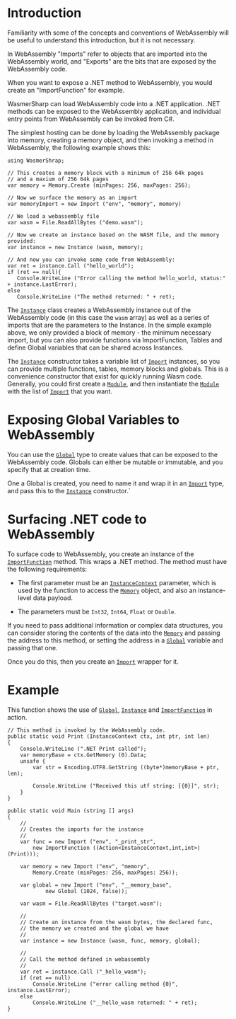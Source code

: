# Introduction

Familiarity with some of the concepts and conventions of WebAssembly
will be useful to understand this introduction, but it is not necessary.

In WebAssembly "Imports" refer to objects that are imported into the
WebAssembly world, and "Exports" are the bits that are exposed by the
WebAssembly code.    

When you want to expose a .NET method to WebAssembly, you would create
an "ImportFunction" for example.

WasmerSharp can load WebAssembly code into a .NET application.  .NET
methods can be exposed to the WebAssembly application, and individual
entry points from WebAssembly can be invoked from C#.

The simplest hosting can be done by loading the WebAssembly package
into memory, creating a memory object, and then invoking a method in
WebAssembly, the following example shows this:

```
using WasmerShrap;

// This creates a memory block with a minimum of 256 64k pages
// and a maxium of 256 64k pages
var memory = Memory.Create (minPages: 256, maxPages: 256);

// Now we surface the memory as an import
var memoryImport = new Import ("env", "memory", memory)

// We load a webassembly file
var wasm = File.ReadAllBytes ("demo.wasm");

// Now we create an instance based on the WASM file, and the memory provided:
var instance = new Instance (wasm, memory);

// And now you can invoke some code from WebAssembly:
var ret = instance.Call ("hello_world");
if (ret == null){
   Console.WriteLine ("Error calling the method hello_world, status:" + instance.LastError);
else
   Console.WriteLine ("The method returned: " + ret);
```

The [`Instance`](../api/WasmerSharp/WasmerSharp.Instance.html) class creates a WebAssembly instance out of the
WebAssembly code (in this case the `wasm` array) as well as a series
of imports that are the parameters to the Instance.  In the simple
example above, we only provided a block of memory - the minimum
necessary import, but you can also provide functions via
ImportFunction, Tables and define Global variables that can be shared
across Instances.

The [`Instance`](../api/WasmerSharp/WasmerSharp.Instance.html)
constructor takes a variable list of
[`Import`](../api/WasmerSharp/WasmerSharp.Import.html) instances, so
you can provide multiple functions, tables, memory blocks and globals.
This is a convenience constructor that exist for quickly running Wasm
code.  Generally, you could first create a
[`Module`](../api/WasmerSharp/WasmerSharp.Module.html), and then
instantiate the [`Module`](../api/WasmerSharp/WasmerSharp.Module.html)
with the list of [`Import`](../api/WasmerSharp/WasmerSharp.Import.html)
that you want.


# Exposing Global Variables to WebAssembly

You can use the [`Global`](../api/WasmerSharp/WasmerSharp.Global.html)
type to create values that can be exposed to the WebAssembly code.
Globals can either be mutable or immutable, and you specify that at
creation time.

One a Global is created, you need to name it and wrap it in an
[`Import`](../api/WasmerSharp/WasmerSharp.Import.html) type, and pass
this to the [`Instance`](../api/WasmerSharp/WasmerSharp.Instance.html)
constructor.`

# Surfacing .NET code to WebAssembly

To surface code to WebAssembly, you create an instance of the
[`ImportFunction`](../api/WasmerSharp/WasmerSharp.ImportFunction.html)
method.  This wraps a .NET method.  The method must have the following
requirements:

* The first parameter must be an [`InstanceContext`](../api/WasmerSharp/WasmerSharp.InstanceContext.html) parameter, which is
  used by the function to access the [`Memory`](../api/WasmerSharp/WasmerSharp.Memory.html) object, and also an
  instance-level data payload.

* The parameters must be `Int32`, `Int64`, `Float` or `Double`.

If you need to pass additional information or complex data structures,
you can consider storing the contents of the data into the [`Memory`](../api/WasmerSharp/WasmerSharp.Memory.html) 
and passing the address to this method, or setting the address in a
[`Global`](../api/WasmerSharp/WasmerSharp.Global.html)  variable and passing that one.

Once you do this, then you create an [`Import`](../api/WasmerSharp/WasmerSharp.Import.html) wrapper for it.

# Example

This function shows the use of
[`Global`](../api/WasmerSharp/WasmerSharp.Global.html),
[`Instance`](../api/WasmerSharp/WasmerSharp.Instance.html) and
[`ImportFunction`](../api/WasmerSharp/WasmerSharp.ImportFunction.html)
in action.

```
// This method is invoked by the WebAssembly code.
public static void Print (InstanceContext ctx, int ptr, int len)
{
	Console.WriteLine (".NET Print called");
	var memoryBase = ctx.GetMemory (0).Data;
	unsafe {
		var str = Encoding.UTF8.GetString ((byte*)memoryBase + ptr, len);

		Console.WriteLine ("Received this utf string: [{0}]", str);
	}
}

public static void Main (string [] args)
{
	//
	// Creates the imports for the instance
	//
	var func = new Import ("env", "_print_str", 
	    new ImportFunction ((Action<InstanceContext,int,int>) (Print)));

	var memory = new Import ("env", "memory", 
	    Memory.Create (minPages: 256, maxPages: 256));

	var global = new Import ("env", "__memory_base", 
            new Global (1024, false));

	var wasm = File.ReadAllBytes ("target.wasm");

	//
	// Create an instance from the wasm bytes, the declared func, 
	// the memory we created and the global we have
	//
	var instance = new Instance (wasm, func, memory, global);

	//
	// Call the method defined in webassembly
	//
	var ret = instance.Call ("_hello_wasm");
	if (ret == null)
		Console.WriteLine ("error calling method {0}", instance.LastError);
	else
		Console.WriteLine ("__hello_wasm returned: " + ret);
}
```